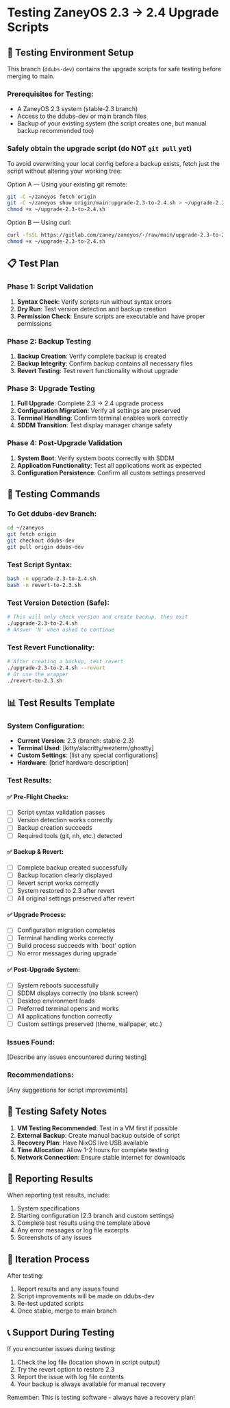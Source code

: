 # Testing ZaneyOS 2.3 → 2.4 Upgrade Scripts

## 🧪 Testing Environment Setup

This branch (`ddubs-dev`) contains the upgrade scripts for safe testing before merging to main.

### Prerequisites for Testing:
- A ZaneyOS 2.3 system (stable-2.3 branch)
- Access to the ddubs-dev or main branch files
- Backup of your existing system (the script creates one, but manual backup recommended too)

### Safely obtain the upgrade script (do NOT `git pull` yet)
To avoid overwriting your local config before a backup exists, fetch just the script without altering your working tree:

Option A — Using your existing git remote:
```bash
git -C ~/zaneyos fetch origin
git -C ~/zaneyos show origin/main:upgrade-2.3-to-2.4.sh > ~/upgrade-2.3-to-2.4.sh
chmod +x ~/upgrade-2.3-to-2.4.sh
```

Option B — Using curl:
```bash
curl -fsSL https://gitlab.com/zaney/zaneyos/-/raw/main/upgrade-2.3-to-2.4.sh -o ~/upgrade-2.3-to-2.4.sh
chmod +x ~/upgrade-2.3-to-2.4.sh
```

## 📋 Test Plan

### Phase 1: Script Validation
1. **Syntax Check**: Verify scripts run without syntax errors
2. **Dry Run**: Test version detection and backup creation
3. **Permission Check**: Ensure scripts are executable and have proper permissions

### Phase 2: Backup Testing  
1. **Backup Creation**: Verify complete backup is created
2. **Backup Integrity**: Confirm backup contains all necessary files
3. **Revert Testing**: Test revert functionality without upgrade

### Phase 3: Upgrade Testing
1. **Full Upgrade**: Complete 2.3 → 2.4 upgrade process
2. **Configuration Migration**: Verify all settings are preserved
3. **Terminal Handling**: Confirm terminal enables work correctly
4. **SDDM Transition**: Test display manager change safety

### Phase 4: Post-Upgrade Validation
1. **System Boot**: Verify system boots correctly with SDDM
2. **Application Functionality**: Test all applications work as expected
3. **Configuration Persistence**: Confirm all custom settings preserved

## 🔧 Testing Commands

### To Get ddubs-dev Branch:
```bash
cd ~/zaneyos
git fetch origin
git checkout ddubs-dev
git pull origin ddubs-dev
```

### Test Script Syntax:
```bash
bash -n upgrade-2.3-to-2.4.sh
bash -n revert-to-2.3.sh
```

### Test Version Detection (Safe):
```bash
# This will only check version and create backup, then exit
./upgrade-2.3-to-2.4.sh
# Answer 'N' when asked to continue
```

### Test Revert Functionality:
```bash
# After creating a backup, test revert
./upgrade-2.3-to-2.4.sh --revert
# Or use the wrapper
./revert-to-2.3.sh
```

## 📊 Test Results Template

### System Configuration:
- **Current Version**: 2.3 (branch: stable-2.3)
- **Terminal Used**: [kitty/alacritty/wezterm/ghostty]
- **Custom Settings**: [list any special configurations]
- **Hardware**: [brief hardware description]

### Test Results:

#### ✅ Pre-Flight Checks:
- [ ] Script syntax validation passes
- [ ] Version detection works correctly
- [ ] Backup creation succeeds
- [ ] Required tools (git, nh, etc.) detected

#### ✅ Backup & Revert:
- [ ] Complete backup created successfully
- [ ] Backup location clearly displayed
- [ ] Revert script works correctly
- [ ] System restored to 2.3 after revert
- [ ] All original settings preserved after revert

#### ✅ Upgrade Process:
- [ ] Configuration migration completes
- [ ] Terminal handling works correctly
- [ ] Build process succeeds with 'boot' option
- [ ] No error messages during upgrade

#### ✅ Post-Upgrade System:
- [ ] System reboots successfully
- [ ] SDDM displays correctly (no blank screen)
- [ ] Desktop environment loads
- [ ] Preferred terminal opens and works
- [ ] All applications function correctly
- [ ] Custom settings preserved (theme, wallpaper, etc.)

### Issues Found:
[Describe any issues encountered during testing]

### Recommendations:
[Any suggestions for script improvements]

## 🚨 Testing Safety Notes

1. **VM Testing Recommended**: Test in a VM first if possible
2. **External Backup**: Create manual backup outside of script
3. **Recovery Plan**: Have NixOS live USB available
4. **Time Allocation**: Allow 1-2 hours for complete testing
5. **Network Connection**: Ensure stable internet for downloads

## 📝 Reporting Results

When reporting test results, include:
1. System specifications
2. Starting configuration (2.3 branch and custom settings)
3. Complete test results using the template above
4. Any error messages or log file excerpts
5. Screenshots of any issues

## 🔄 Iteration Process

After testing:
1. Report results and any issues found
2. Script improvements will be made on ddubs-dev
3. Re-test updated scripts
4. Once stable, merge to main branch

## 📞 Support During Testing

If you encounter issues during testing:
1. Check the log file (location shown in script output)
2. Try the revert option to restore 2.3
3. Report the issue with log file contents
4. Your backup is always available for manual recovery

Remember: This is testing software - always have a recovery plan!

